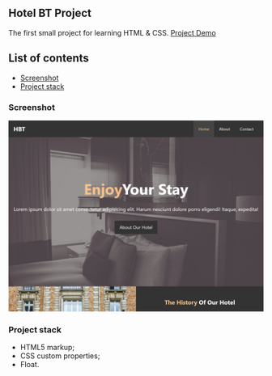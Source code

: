 ## Hotel BT Project

The first small project for learning HTML & CSS. [Project Demo](https://kayyrbeks.github.io/udemy-courses/01-modern-html-css/01-hotel-website/index.html)

## List of contents

- [Screenshot](#screenshot)
- [Project stack](#project-stack)

### Screenshot

![](./screenshot/hotel-website.png)

### Project stack

- HTML5 markup;
- CSS custom properties;
- Float.
